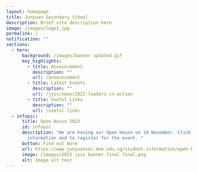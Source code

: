 ```yaml
---
layout: homepage
title: Junyuan Secondary School
description: Brief site description here
image: /images/logo1.jpg
permalink: /
notification: ""
sections:
  - hero:
      background: /images/banner updated.gif
      key_highlights:
        - title: Announcement
          description: ""
          url: /announcement
        - title: Latest Events
          description: ""
          url: /jyss/news/2022-leaders-in-action
        - title: Useful Links
          description: ""
          url: /useful-links
  - infopic:
      title: Open House 2023
      id: infopic
      description: "We are having our Open House on 18 November. Click below for more
        information and to register for the event. "
      button: Find out more
      url: https://www.junyuansec.moe.edu.sg/student-information/open-house-18-nov-2023/
      image: /images/2023 jyss banner final final.png
      alt: Image alt text
---
```

